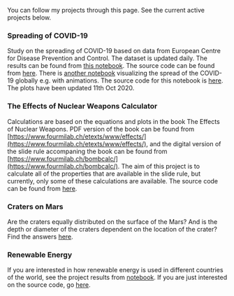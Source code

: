 You can follow my projects through this page. See the current active projects below. 

### Spreading of COVID-19 

Study on the spreading of COVID-19 based on data from European Centre for Disease Prevention and Control. The dataset is updated daily. The results can be found from [this notebook](https://nbviewer.jupyter.org/github/MariaanaT/COVID-19-Dashboard/blob/5feecbd3c3132d1b372ff1dd5ba05cc492097fe2/COVID-19%20study%20ECDC.ipynb). The source code can be found from [here](https://github.com/MariaanaT/COVID-19-Dashboard/blob/master/COVID-19%20study%20ECDC.ipynb). There is [another notebook](http://nbviewer.ipython.org/github/MariaanaT/COVID-19-Dashboard/blob/5feecbd3c3132d1b372ff1dd5ba05cc492097fe2/COVID-19%20study%20ECDC-Animations.ipynb) visualizing the spread of the COVID-19 globally e.g. with animations. The source code for this notebook is [here](https://github.com/MariaanaT/COVID-19-Dashboard/blob/master/COVID-19%20study%20ECDC-Animations.ipynb). The plots have been updated 11th Oct 2020. 

### The Effects of Nuclear Weapons Calculator 

Calculations are based on the equations and plots in the book The Effects of Nuclear Weapons. PDF version of the book can be found from [https://www.fourmilab.ch/etexts/www/effects/](https://www.fourmilab.ch/etexts/www/effects/), and the digital version of the slide rule accompaning the book can be found from [https://www.fourmilab.ch/bombcalc/](https://www.fourmilab.ch/bombcalc/). The aim of this project is to calculate all of the properties that are available in the slide rule, but currently, only some of these calculations are available. The source code can be found from [here](
https://github.com/MariaanaT/The-Effects-of-Nuclear-Weapons). 

### Craters on Mars

Are the craters equally distributed on the surface of the Mars? And is the depth or diameter of the craters dependent on the location of the crater? Find the answers [here](https://github.com/MariaanaT/MarsCraters/blob/master/MarsCratersStudy.ipynb). 

### Renewable Energy

If you are interested in how renewable energy is used in different countries of the world, see the project results from [notebook](https://nbviewer.jupyter.org/github/MariaanaT/RenewableElectricity/blob/931326f68d9bc04c85eff98d4407afe61019d684/RenewableElectricityOutput.ipynb). If you are just interested on the source code, go [here](https://github.com/MariaanaT/RenewableElectricity). 
